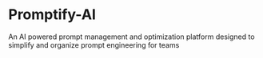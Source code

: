 # Promptify-AI
An AI powered prompt management and optimization platform designed to simplify and organize prompt engineering for teams
